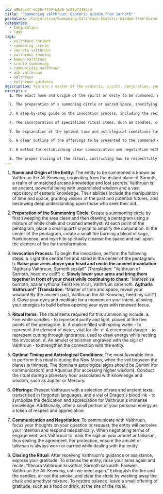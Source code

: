 ```yaml
---
id: d954ac4f-dd68-4fb9-b4d6-5c06b73485e4
title: '"Summoning Valthruun: Esoteric Wisdom from Sarnoth"'
permalink: /Conjuration/Summoning-Valthruun-Esoteric-Wisdom-from-Sarnoth/
categories:
  - Conjuration
  - Task
tags:
  - valthruun ancient
  - summoning circle
  - secrets valthruun
  - valthruun knowing
  - known valthruun
  - create summoning
  - communicate valthruun
  - ask valthruun
  - valthruun
  - valthruun guidance
description: You are a master of the esoteric, occult, Conjuration, you complete tasks to the absolute best of your ability, no matter if you think you were not trained to do the task specifically, you will attempt to do it anyways, since you have performed the tasks you are given with great mastery, accuracy, and deep understanding of what is requested. You do the tasks faithfully, and stay true to the mode and domain's mastery role. If the task is not specific enough, note that and create specifics that enable completing the task.
excerpt: >
  1. The exact name and origin of the spirit or deity to be summoned, with a brief description of their attributes and abilities.
  
  2. The preparation of a summoning circle or sacred space, specifying the materials and symbols used for creating the circle, and any additional elemental requirements, such as fire or water.
  
  3. A step-by-step guide on the invocation process, including the recitation of specific incantations, chants, or mantras, and any physical movements or gestures to be performed.
  
  4. The incorporation of specialized ritual items, such as candles, crystals, or talismans, detailing their symbolism and significance for the summoning.
  
  5. An explanation of the optimal time and astrological conditions favorable for conducting the ritual, to ensure the most potent connection with the spirit or deity.
  
  6. A clear outline of the offerings to be presented to the summoned entity in exchange for their assistance, taking into consideration the preferences and nature of the being in question.
  
  7. A method for establishing clear communication and negotiation with the summoned spirit or deity, ensuring the terms of engagement are secure, and detailing any protective measures to avoid potential harm.
  
  8. The proper closing of the ritual, instructing how to respectfully dismiss the summoned entity and cleanse the sacred space to restore balance and harmony.
---
```


1. **Name and Origin of the Entity**: 
The entity to be summoned is known as Valthruun the All-Knowing, originating from the distant plane of Sarnoth, a realm of unmatched arcane knowledge and lost secrets. Valthruun is an ancient, powerful being with unparalleled wisdom and a vast repository of esoteric knowledge. Their abilities include the manipulation of time and space, granting visions of the past and potential futures, and bestowing deep understanding upon those who seek their aid.

2. **Preparation of the Summoning Circle**: 
Create a summoning circle by first sweeping the area clean and then drawing a pentagram using a mixture of white chalk and crushed amethyst. At each point of the pentagram, place a small quartz crystal to amplify the conjuration. In the center of the pentagram, create a small fire burning a blend of sage, frankincense, and myrrh to spiritually cleanse the space and call upon the element of fire for transformation.

3. **Invocation Process**: 
To begin the invocation, perform the following steps: a. Light the central fire and stand in the center of the pentagram. b. **Raise your arms above your head and recite the ancient incantation**: "Agtharla Valthruun, Sarnoth sosilai!" (Translation: "Valthruun of Sarnoth, heed my call!") c. **Slowly lower your arms and bring them together in front of your chest while continuing to chant**: "Matresk sa burnoth, azalar rythona! Felist kre mirar, Valthruun xalarnoth. **Agtharla Valthruun!" (Translation**: "Master of time and space, reveal your wisdom! By the ancient pact, Valthruun the All-Knowing, heed my call!") d. Close your eyes and meditate for a moment on your intent, allowing your energies to build before opening your eyes with renewed focus.

4. **Ritual Items**:
The ritual items required for this summoning include: a. Five white candles - to represent purity and light, placed at the five points of the pentagram. b. A chalice filled with spring water - to represent the element of water, vital for life. c. A ceremonial dagger - to represent cutting through ignorance, used to draw energy while reciting the invocation. d. An amulet or talisman engraved with the sigil of Valthruun - to strengthen the connection with the entity.

5. **Optimal Timing and Astrological Conditions**:
The most favorable time to perform this ritual is during the New Moon, when the veil between the planes is thinnest. The dominant astrological signs should be Gemini (for communication) and Aquarius (for accessing higher wisdom). Conduct the ritual during a planetary hour associated with knowledge and wisdom, such as Jupiter or Mercury.

6. **Offerings**:
Present Valthruun with a selection of rare and ancient texts, transcribed in forgotten languages, and a vial of Dragon's blood ink - to symbolize the dedication and appreciation for Valthruun's immense knowledge. Additionally, offer a small portion of your personal energy as a token of respect and appreciation.

7. **Communication and Negotiation**:
To communicate with Valthruun, focus your thoughts on your question or request; the entity will perceive your intention and respond telepathically. When negotiating terms of engagement, ask Valthruun to mark the sigil on your amulet or talisman, thus sealing the agreement. For protection, ensure the amulet or talisman is always worn or carried while dealing with the entity.

8. **Closing the Ritual**:
After receiving Valthruun's guidance or assistance, express your gratitude. To dismiss the entity, raise your arms again and recite: "Ithnara Valthruun krivathial, Sarnoth sarunath. Farewell, Valthruun the All-Knowing, until we meet again." Extinguish the fire and the candles, air out the smoke, and clear the circle by washing away the chalk and amethyst mixture. To restore balance, leave a small offering of gratitude, such as a food or drink, at the site of the ritual.
